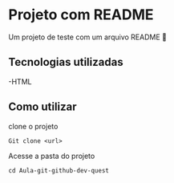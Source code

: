 # Projeto com README
Um projeto de teste com um arquivo README 🚀
[<img src="" alt="">](link)

## Tecnologias utilizadas
-HTML

## Como utilizar

clone o projeto

```
Git clone <url>
```

Acesse a pasta do projeto

```
cd Aula-git-github-dev-quest
```